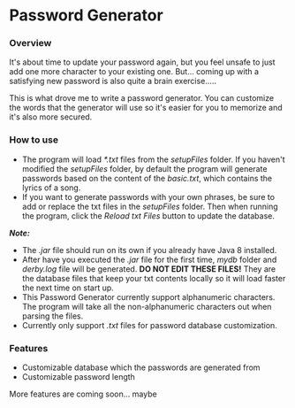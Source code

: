 # Password Generator

### Overview
It's about time to update your password again, but you feel unsafe to just add one more character to your existing one. 
But... coming up with a satisfying new password is also quite a brain exercise..... 

This is what drove me to write a password generator. You can customize the words 
that the generator will use so it's easier for you to memorize and it's also more 
secured.

### How to use
<!--1. Download the _zip_ file to where you want the generator to be.
2. Extract the _zip_ file.-->
* The program will load _*.txt_ files from the _setupFiles_ folder. If you haven't modified the _setupFiles_ folder, 
by default the program will generate passwords based on the content of the _basic.txt_, which contains the lyrics of 
a song.
* If you want to generate passwords with your own phrases, be sure to add or replace the txt files in the _setupFiles_ 
folder. Then when running the program, click the _Reload txt Files_ button to update the database.

 
**_Note:_** 
* The _.jar_ file should run on its own if you already have Java 8 installed.
* After have you executed the _.jar_ file for the first time, _mydb_ folder and _derby.log_ file will be 
generated. __DO NOT EDIT THESE FILES!__ They are the database files that keep your txt contents locally so it will load faster the next time on 
start up. 
* This Password Generator currently support alphanumeric characters. The program will take all the non-alphanumeric 
characters out when parsing the files. 
* Currently only support _.txt_ files for password database customization.

### Features
* Customizable database which the passwords are generated from
* Customizable password length

More features are coming soon... maybe
